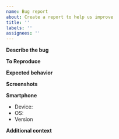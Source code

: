 ```yaml
---
name: Bug report
about: Create a report to help us improve
title: ''
labels: ''
assignees: ''
---
```


**Describe the bug**
<!--
  A clear and concise description of what the bug is.
-->

**To Reproduce**
<!--
  Steps to reproduce the behavior:

  1. Go to '...'
  2. Click on '....'
  3. Scroll down to '....'
  4. See error
-->

**Expected behavior**
<!--
  A clear and concise description of what you expected to happen.
-->

**Screenshots**
<!--
  If applicable, add screenshots to help explain your problem.
-->

**Smartphone**
<!--
  Please complete the following information.
-->

- Device: <!-- e.g. iPhoneX -->
- OS: <!-- e.g. iOS13.1 -->
- Version <!-- e.g. 0.2.1 -->

**Additional context**
<!--
  Add any other context about the problem here.
-->
